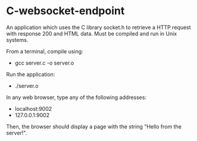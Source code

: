 # C-websocket-endpoint
An application which uses the C library socket.h to retrieve a HTTP request with response 200 and HTML data. Must be compiled and run in Unix systems.

From a terminal, compile using:
 - gcc server.c -o server.o

Run the application:
 - ./server.o

In any web browser, type any of the following addresses:
 - localhost:9002
 - 127.0.0.1:9002

Then, the browser should display a page with the string "Hello from the server!".
